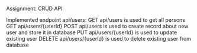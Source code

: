 Assignment: CRUD API

Implemented endpoint api/users:
GET api/users is used to get all persons
GET api/users/{userId}
POST api/users is used to create record about new user and store it in database
PUT api/users/{userId} is used to update existing user
DELETE api/users/{userId} is used to delete existing user from database
